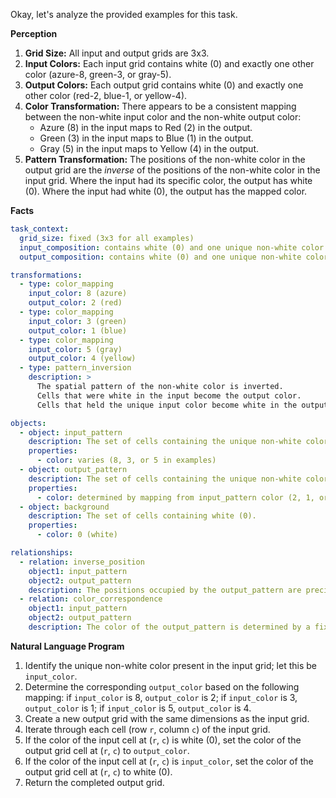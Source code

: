 Okay, let's analyze the provided examples for this task.

**Perception**

1.  **Grid Size:** All input and output grids are 3x3.
2.  **Input Colors:** Each input grid contains white (0) and exactly one other color (azure-8, green-3, or gray-5).
3.  **Output Colors:** Each output grid contains white (0) and exactly one other color (red-2, blue-1, or yellow-4).
4.  **Color Transformation:** There appears to be a consistent mapping between the non-white input color and the non-white output color:
    *   Azure (8) in the input maps to Red (2) in the output.
    *   Green (3) in the input maps to Blue (1) in the output.
    *   Gray (5) in the input maps to Yellow (4) in the output.
5.  **Pattern Transformation:** The positions of the non-white color in the output grid are the *inverse* of the positions of the non-white color in the input grid. Where the input had its specific color, the output has white (0). Where the input had white (0), the output has the mapped color.

**Facts**


```yaml
task_context:
  grid_size: fixed (3x3 for all examples)
  input_composition: contains white (0) and one unique non-white color
  output_composition: contains white (0) and one unique non-white color

transformations:
  - type: color_mapping
    input_color: 8 (azure)
    output_color: 2 (red)
  - type: color_mapping
    input_color: 3 (green)
    output_color: 1 (blue)
  - type: color_mapping
    input_color: 5 (gray)
    output_color: 4 (yellow)
  - type: pattern_inversion
    description: >
      The spatial pattern of the non-white color is inverted.
      Cells that were white in the input become the output color.
      Cells that held the unique input color become white in the output.

objects:
  - object: input_pattern
    description: The set of cells containing the unique non-white color in the input grid.
    properties:
      - color: varies (8, 3, or 5 in examples)
  - object: output_pattern
    description: The set of cells containing the unique non-white color in the output grid.
    properties:
      - color: determined by mapping from input_pattern color (2, 1, or 4 in examples)
  - object: background
    description: The set of cells containing white (0).
    properties:
      - color: 0 (white)

relationships:
  - relation: inverse_position
    object1: input_pattern
    object2: output_pattern
    description: The positions occupied by the output_pattern are precisely those *not* occupied by the input_pattern within the grid boundaries.
  - relation: color_correspondence
    object1: input_pattern
    object2: output_pattern
    description: The color of the output_pattern is determined by a fixed mapping based on the color of the input_pattern.
```


**Natural Language Program**

1.  Identify the unique non-white color present in the input grid; let this be `input_color`.
2.  Determine the corresponding `output_color` based on the following mapping: if `input_color` is 8, `output_color` is 2; if `input_color` is 3, `output_color` is 1; if `input_color` is 5, `output_color` is 4.
3.  Create a new output grid with the same dimensions as the input grid.
4.  Iterate through each cell (row `r`, column `c`) of the input grid.
5.  If the color of the input cell at (`r`, `c`) is white (0), set the color of the output grid cell at (`r`, `c`) to `output_color`.
6.  If the color of the input cell at (`r`, `c`) is `input_color`, set the color of the output grid cell at (`r`, `c`) to white (0).
7.  Return the completed output grid.